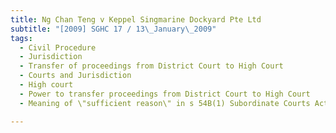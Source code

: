 ```yaml
---
title: Ng Chan Teng v Keppel Singmarine Dockyard Pte Ltd 
subtitle: "[2009] SGHC 17 / 13\_January\_2009"
tags:
  - Civil Procedure
  - Jurisdiction
  - Transfer of proceedings from District Court to High Court
  - Courts and Jurisdiction
  - High court
  - Power to transfer proceedings from District Court to High Court
  - Meaning of \"sufficient reason\" in s 54B(1) Subordinate Courts Act (Cap 321, 2007 Rev Ed)

---
```


